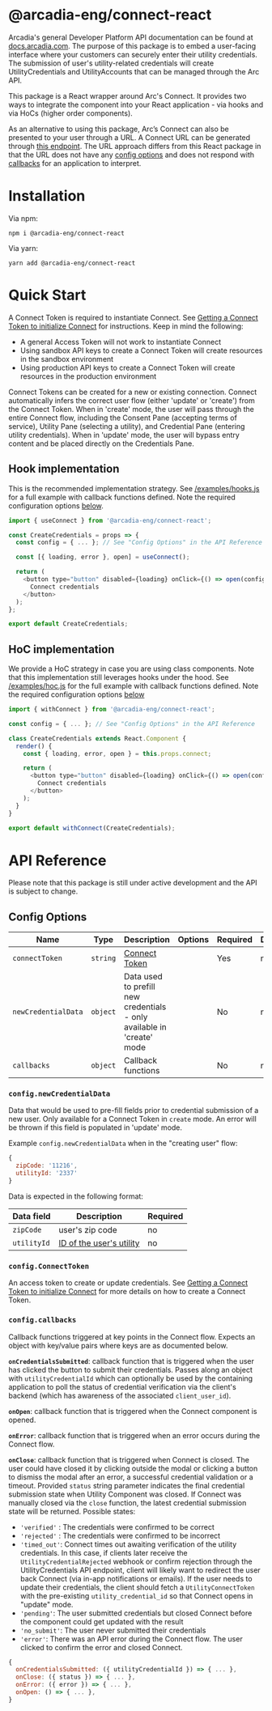 # @arcadia-eng/connect-react

Arcadia's general Developer Platform API documentation can be found at [docs.arcadia.com](https://docs.arcadia.com). The purpose of this package is to embed a user-facing interface where your customers can securely enter their utility credentials. The submission of user's utility-related credentials will create UtilityCredentials and UtilityAccounts that can be managed through the Arc API.

This package is a React wrapper around Arc's Connect. It provides two ways to integrate the component into your React application - via hooks and via HoCs (higher order components).

As an alternative to using this package, Arc’s Connect can also be presented to your user through a URL. A Connect URL can be generated through [this endpoint](https://docs.arcadia.com/reference/createconnecturl). The URL approach differs from this React package in that the URL does not have any [config options](https://github.com/ArcadiaPower/connect-react#config-options) and does not respond with [callbacks](https://github.com/ArcadiaPower/connect-react#configcallbacks) for an application to interpret.

# Installation

Via npm:

```
npm i @arcadia-eng/connect-react
```

Via yarn:

```
yarn add @arcadia-eng/connect-react
```

# Quick Start

A Connect Token is required to instantiate Connect. See [Getting a Connect Token to initialize Connect](https://docs.arcadia.com/docs#getting-a-connect-token-to-initialize-connect) for instructions. Keep in mind the following:

- A general Access Token will not work to instantiate Connect
- Using sandbox API keys to create a Connect Token will create resources in the sandbox environment
- Using production API keys to create a Connect Token will create resources in the production environment

Connect Tokens can be created for a new or existing connection. Connect automatically infers the correct user flow (either 'update' or 'create') from the Connect Token. When in 'create' mode, the user will pass through the entire Connect flow, including the Consent Pane (accepting terms of service), Utility Pane (selecting a utility), and Credential Pane (entering utility credentials). When in 'update' mode, the user will bypass entry content and be placed directly on the Credentials Pane.

## Hook implementation

This is the recommended implementation strategy. See [/examples/hooks.js](./examples/hook.js) for a full example with callback functions defined. Note the required configuration options [below](#config-options).

```javascript
import { useConnect } from '@arcadia-eng/connect-react';

const CreateCredentials = props => {
  const config = { ... }; // See "Config Options" in the API Reference

  const [{ loading, error }, open] = useConnect();

  return (
    <button type="button" disabled={loading} onClick={() => open(config)}>
      Connect credentials
    </button>
  );
};

export default CreateCredentials;
```

## HoC implementation

We provide a HoC strategy in case you are using class components. Note that this implementation still leverages hooks under the hood. See [/examples/hoc.js](./examples/hoc.js) for the full example with callback functions defined. Note the required configuration options [below](#config-options)

```javascript
import { withConnect } from '@arcadia-eng/connect-react';

const config = { ... }; // See "Config Options" in the API Reference

class CreateCredentials extends React.Component {
  render() {
    const { loading, error, open } = this.props.connect;

    return (
      <button type="button" disabled={loading} onClick={() => open(config)}>
        Connect credentials
      </button>
    );
  }
}

export default withConnect(CreateCredentials);
```

# API Reference

Please note that this package is still under active development and the API is subject to change.

## Config Options

| Name                | Type     | Description                                                                     | Options | Required | Default |
| ------------------- | -------- | ------------------------------------------------------------------------------- | ------- | -------- | ------- |
| `connectToken`      | `string` | [Connect Token](https://docs.arcadia.com/reference/createconnecttoken) |         | Yes      | none    |
| `newCredentialData` | `object` | Data used to prefill new credentials - only available in 'create' mode          |         | No       | none    |
| `callbacks`         | `object` | Callback functions                                                              |         | No       | none    |

### `config.newCredentialData`

Data that would be used to pre-fill fields prior to credential submission of a new user. Only available for a Connect Token in `create` mode. An error will be thrown if this field is populated in 'update' mode.

Example `config.newCredentialData` when in the "creating user" flow:

```javascript
{
  zipCode: '11216',
  utilityId: '2337'
}
```

Data is expected in the following format:

| Data field  | Description                                                                             | Required |
| ----------- | --------------------------------------------------------------------------------------- | -------- |
| `zipCode`   | user's zip code                                                                         | no       |
| `utilityId` | [ID of the user's utility](https://arc.arcadia.com/coverage) | no       |

### `config.ConnectToken`

An access token to create or update credentials. See [Getting a Connect Token to initialize Connect](https://docs.arcadia.com/docs#getting-a-connect-token-to-initialize-connect) for more details on how to create a Connect Token.

### `config.callbacks`

Callback functions triggered at key points in the Connect flow. Expects an object with key/value pairs where keys are as documented below.

**`onCredentialsSubmitted`**: callback function that is triggered when the user has clicked the button to submit their credentials. Passes along an object with `utilityCredentialId` which can optionally be used by the containing application to poll the status of credential verification via the client's backend (which has awareness of the associated `client_user_id`).

**`onOpen`**: callback function that is triggered when the Connect component is opened.

**`onError`**: callback function that is triggered when an error occurs during the Connect flow.

**`onClose`**: callback function that is triggered when Connect is closed. The user could have closed it by clicking outside the modal or clicking a button to dismiss the modal after an error, a successful credential validation or a timeout. Provided `status` string parameter indicates the final credential submission state when Utility Component was closed. If Connect was manually closed via the `close` function, the latest credential submission state will be returned. Possible states:

- `'verified'` : The credentials were confirmed to be correct
- `'rejected'` : The credentials were confirmed to be incorrect
- `'timed_out'`: Connect times out awaiting verification of the utility credentials. In this case, if clients later receive the `UtilityCredentialRejected` webhook or confirm rejection through the UtilityCredentials API endpoint, client will likely want to redirect the user back Connect (via in-app notifications or emails). If the user needs to update their credentials, the client should fetch a `UtilityConnectToken` with the pre-existing `utility_credential_id` so that Connect opens in "update" mode.
- `'pending'`: The user submitted credentials but closed Connect before the component could get updated with the result
- `'no_submit'`: The user never submitted their credentials
- `'error'`: There was an API error during the Connect flow. The user clicked to confirm the error and closed Connect.

```javascript
{
  onCredentialsSubmitted: ({ utilityCredentialId }) => { ... },
  onClose: ({ status }) => { ... },
  onError: ({ error }) => { ... },
  onOpen: () => { ... },
}
```
